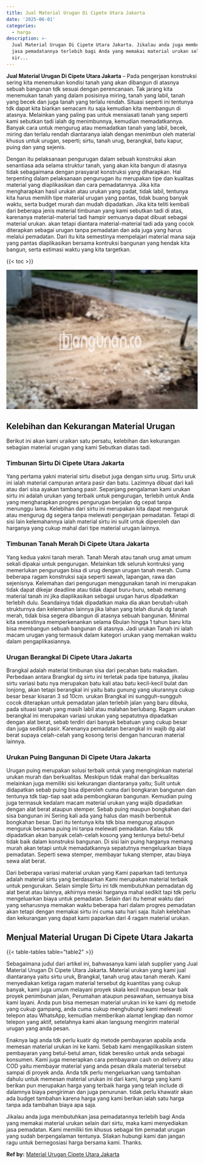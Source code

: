 ```yaml
---
title: Jual Material Urugan Di Cipete Utara Jakarta
date: '2025-06-01'
categories:
  - harga
description: >-
  Jual Material Urugan Di Cipete Utara Jakarta. Jikalau anda juga membutuhkan
  jasa pemadatannya terlebih bagi Anda yang memakai material urukan selain dari
  sir...
---
```


**Jual Material Urugan Di Cipete Utara Jakarta** – Pada pengerjaan konstruksi sering kita menemukan kondisi tanah yang akan dibangun di atasnya sebuah bangunan tdk sesuai dengan perencanaan. Tak jarang kita menemukan tanah yang dalam posisinya miring, tanah yang labil, tanah yang becek dan juga tanah yang terlalu rendah. Situasi seperti ini tentunya tdk dapat kita biarkan semacam itu saja kemudian kita membangun di atasnya. Melainkan yang paling pas untuk mensiasati tanah yang seperti kami sebutkan tadi ialah dg menimbunnya, kemudian memadatkannya. Banyak cara untuk mengurug atau memadatkan tanah yang labil, becek, miring dan terlalu rendah diantaranya ialah dengan menimbun oleh material khusus untuk urugan, seperti; sirtu, tanah urug, berangkal, batu kapur, puing dan yang sejenis.

Dengan itu pelaksanaan pengurugan dalam sebuah konstruksi akan senantiasa ada selama struktur tanah, yang akan kita bangun di atasnya tidak sebagaimana dengan prasyarat konstruksi yang diharapkan. Hal terpenting dalam pelaksanaan pengurugan itu merupakan tipe dan kualitas material yang diaplikasikan dan cara pemadatannya. Jika kita mengharapkan hasil urukan atau urukan yang padat, tidak labil, tentunya kita harus memilih tipe material urugan yang pantas, tidak buang banyak waktu, serta budget murah dan mudah dipadatkan. Jika kita teliti kembali dari beberapa jenis material timbunan yang kami sebutkan tadi di atas, karenanya material-material tadi hampir semuanya dapat dibuat sebagai material urukan. akan tetapi diantara material-material tadi ada yang cocok diterapkan sebagai urugan tanpa pemadatan dan ada juga yang harus melalui pemadatan. Dari itu kita semestinya mempelajari material mana saja yang pantas diaplikasikan bersama kontruksi bangunan yang hendak kita bangun, serta estimasi waktu yang kita targetkan.

{{< toc >}}

![Jual Material Urugan Di Cipete Utara Jakarta](/images/jual-urugan-07.png)

## Kelebihan dan Kekurangan Material Urugan

Berikut ini akan kami uraikan satu persatu, kelebihan dan kekurangan sebagian material urugan yang kami Sebutkan diatas tadi.

### Timbunan Sirtu Di Cipete Utara Jakarta

Yang pertama yakni material sirtu disebut juga dengan sirtu urug. Sirtu uruk ini ialah material campuran antara pasir dan batu. Lazimnya dibuat dari kali atau dari sisa ayakan tambang pasir. Sepanjang pengalaman kami urukan sirtu ini adalah urukan yang terbaik untuk pengurugan, terlebih untuk Anda yang mengharapkan progres pengurugan berjalan dg cepat tanpa menunggu lama. Kelebihan dari sirtu ini merupakan kita dapat menguruk atau mengurug dg segera tanpa melewati pengerjaan pemadatan. Tetapi di sisi lain kelemahannya ialah material sirtu ini sulit untuk diperoleh dan harganya yang cukup mahal dari tipe material urugan lainnya.

### Timbunan Tanah Merah Di Cipete Utara Jakarta

Yang kedua yakni tanah merah. Tanah Merah atau tanah urug amat umum sekali dipakai untuk pengurugan. Melainkan tdk seluruh kontruksi yang memerlukan pengurugan bisa di urug dengan urugan tanah merah. Cuma beberapa ragam konstruksi saja seperti sawah, lapangan, rawa dan sejenisnya. Kelemahan dari pengurugan menggunakan tanah ini merupakan tidak dapat dikejar deadline atau tidak dapat buru-buru, sebab memang material tanah ini jika diaplikasikan sebagai urugan harus dipadatkan terlebih dulu. Seandainya tidak dipadatkan maka dia akan berubah-ubah strukturnya dan kelemahan lainnya jika lahan yang telah diuruk dg tanah merah, tidak bisa segera dibangun di atasnya sebuah bangunan. Minimal kita semestinya memperkenankan selama 6bulan hingga 1 tahun baru kita bisa membangun sebuah bangunan di atasnya. Jadi urukan Tanah ini ialah macam urugan yang termasuk dalam kategori urukan yang memakan waktu dalam pengaplikasiannya.

### Urugan Berangkal Di Cipete Utara Jakarta

Brangkal adalah material timbunan sisa dari pecahan batu makadam. Perbedaan antara Brangkal dg sirtu ini terletak pada tipe batunya, jikalau sirtu variasi batu nya merupakan batu kali atau batu kecil-kecil bulat dan lonjong, akan tetapi berangkal ini yaitu batu gunung yang ukurannya cukup besar besar kisaran 3 sd 10cm. urukan Brangkal ini sungguh-sungguh cocok diterapkan untuk pemadatan jalan terlebih jalan yang baru dibuka, pada situasi tanah yang masih labil atau malahan berlubang. Ragam urukan berangkal ini merupakan variasi urukan yang sepatutnya dipadatkan dengan alat berat, sebab terdiri dari banyak bebatuan yang cukup besar dan juga sedikit pasir. Karenanya pemadatan berangkal ini wajib dg alat berat supaya celah-celah yang kosong terisi dengan hancuran material lainnya.

### Urukan Puing Bangunan Di Cipete Utara Jakarta

Urugan puing merupakan solusi terbaik untuk yang menginginkan material urukan murah dan berkualitas. Meskipun tidak mahal dan berkualitas melainkan juga memiliki sisi kekurangan diantaranya yaitu; Sulit untuk didapatkan sebab puing bisa diperoleh cuma dari bongkaran bangunan dan tentunya tdk tiap-tiap saat ada pembongkaran bangunan. Kemudian puing juga termasuk kedalam macam material urukan yang wajib dipadatkan dengan alat berat ataupun stemper. Sebab puing maupun bongkahan dari sisa bangunan ini Sering kali ada yang halus dan masih berbentuk bongkahan besar. Dari itu tentunya kita tdk bisa mengurug ataupun menguruk bersama puing ini tanpa melewati pemadatan. Kalau tdk dipadatkan akan banyak celah-celah kosong yang tentunya betul-betul tidak baik dalam konstruksi bangunan. Di sisi lain puing harganya memang murah akan tetapi untuk memadatkannya sepatutnya mengeluarkan biaya pemadatan. Seperti sewa stemper, membayar tukang stemper, atau biaya sewa alat berat.

Dari beberapa variasi material urukan yang Kami paparkan tadi tentunya adalah material sirtu yang berdasarkan Kami merupakan material terbaik untuk pengurukan. Selain simple Sirtu ini tdk membutuhkan pemadatan dg alat berat atau lainnya, akhirnya meski harganya mahal sedikit tapi tdk perlu mengeluarkan biaya untuk pemadatan. Selain dari itu hemat waktu dari yang seharusnya memakan waktu beberapa hari dalam progres pemadatan akan tetapi dengan memakai sirtu ini cuma satu hari saja. Itulah kelebihan dan kekurangan yang dapat kami paparkan dari 4 ragam material urukan.

## Menjual Material Urugan Di Cipete Utara Jakarta

{{< table-tables table="table2" >}}

Sebagaimana judul dari artikel ini, bahwasanya kami ialah supplier yang Jual Material Urugan Di Cipete Utara Jakarta. Material urukan yang kami jual diantaranya yaitu sirtu uruk, Brangkal, tanah urug atau tanah merah. Kami menyediakan ketiga ragam material tersebut dg kuantitas yang cukup banyak, kami juga umum melayani proyek skala kecil maupun besar baik proyek penimbunan jalan, Perumahan ataupun pesawahan, semuanya bisa kami layani. Anda pun bisa memesan material urukan ini ke kami dg metode yang cukup gampang, anda cuma cukup menghubungi kami melewati telepon atau WhatsApp, kemudian memberikan alamat lengkap dan nomor telepon yang aktif, setelahnya kami akan langsung mengirim material urugan yang anda pesan.

Enaknya lagi anda tdk perlu kuatir dg metode pembayaran apabila anda memesan material urukan ini ke kami. Sebab kami mengaplikasikan sistem pembayaran yang betul-betul aman, tidak beresiko untuk anda sebagai konsumen. Kami juga menerapkan cara pembayaran cash on delivery atau COD yaitu membayar material yang anda pesan dikala material tersebut sampai di proyek anda. Anda tdk perlu mengeluarkan uang tambahan dahulu untuk memesan material urukan ini dari kami, harga yang kami berikan pun merupakan harga yang terbaik harga yang telah include di dalamnya biaya pengiriman dan juga penurunan. tidak perlu khawatir akan ada budget tambahan karena harga yang kami berikan ialah satu harga tanpa ada tambahan biaya apa saja.

Jikalau anda juga membutuhkan jasa pemadatannya terlebih bagi Anda yang memakai material urukan selain dari sirtu, maka kami menyediakan jasa pemadatan. Kami memiliki tim khusus sebagai tim pemadat urugan yang sudah berpengalaman tentunya. Silakan hubungi kami dan jangan ragu untuk bernegosiasi harga bersama kami. Thanks.

**Ref by:** [Material Urugan Cipete Utara Jakarta](https://id.wikipedia.org/wiki/Material)
